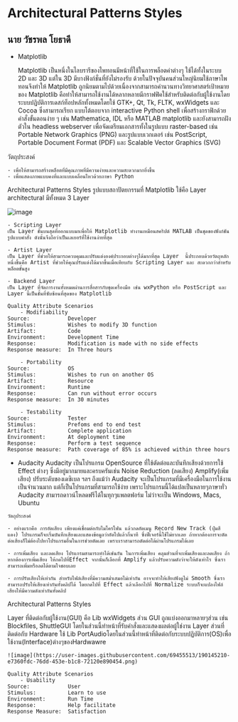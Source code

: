 # Architectural Patterns Styles
##  นาย วัชรพล โยธาดี

- Matplotlib
 
  Matplotlib เป็นหนึ่งในไลบรารีของไพทอนมีหน้าที่ใช้ในการพล็อตค่าต่างๆ ใช้ได้ทั้งในระบบ 2D และ 3D แต่ใน 3D มีบางฟังก์ชั่นที่ยังไม่รองรับ 
ด้วยในปัจจุบันคนส่วนใหญ่นิยมใช้ภาษาไพทอนจึงทำให้ Matplotlib ถูกนิยมตามไปด้วยเนื่องจากสามารถคำนวนทางวิทยาศาสตร์เป้าหมายของ Matplotlib
คือทำให้สามารถใช้งานได้หลากหลายมีกราฟฟิคใช้สำหรับติดต่อกับผู้ใช้งานโดยระบบปฏิบัติการเดสก์ท็อปหลักทั้งหมดโดยใช้ GTK+, Qt, Tk, FLTK, wxWidgets และ Cocoa ซึ่งสามารถเรียก แบบโต้ตอบจาก interactive Python shell เพื่อสร้างกราฟิกด้วยคําสั่งขั้นตอนง่าย ๆ เช่น Mathematica, IDL หรือ MATLAB matplotlib และยังสามารถฝังตัวใน headless webserver เพื่อจัดเตรียมเอกสารทั้งในรูปแบบ raster-based เช่น Portable Network Graphics (PNG) และรูปแบบเวกเตอร์ เช่น PostScript, Portable Document Format (PDF) และ Scalable Vector Graphics (SVG)

วัตถุประสงค์

    - เพื่อให้สามารถสร้างพล็อตที่มีคุณภาพที่มีความง่ายและความสะดวกมากยิ่งขึ้น 
    - เพื่อแสดงภาพแบบคงที่และแบบเคลื่อนไหวด้วยภาษา Python

Architectural Patterns Styles
    รูปแบบสถาปัตยกรรมที่ Matplotlib ใช้คือ Layer architectural มีทั้งหมด 3 Layer
    
 
![image](https://user-images.githubusercontent.com/69455513/190139327-54c6cfea-397f-44c1-a9a6-19da01d1a72f.png)


```
- Scripting Layer 
เป็น Layer ชั้นบนสุดที่ออกแบบมาเพื่อให้ Matplotlib ทํางานเหมือนสคริปต์ MATLAB เป็นชุดของฟังก์ชันรูปแบบคําสั่ง ดังนั้นจึงถือว่าเป็นเลเยอร์ที่ใช้งานง่ายที่สุด
```
```
- Artist Layer 
เป็น Layer ที่ช่วยให้สามารถควบคุมและปรับแต่งองค์ประกอบต่างๆได้มากที่สุด Layer  นี้ประกอบด้วยวัตถุหลักหนึ่งชิ้นคือ Artist ที่ช่วยให้คุณปรับแต่งได้มากขึ้นเมื่อเทียบกับ Scripting Layer และ สะดวกกว่าสําหรับพล็อตขั้นสูง
```
```
- Backend Layer
เป็น Layer ที่จัดการงานทั้งหมดผ่านการสื่อสารกับชุดเครื่องมือ เช่น wxPython หรือ PostScript และ Layer นี้เป็นชั้นที่ซับซ้อนที่สุดของ Matplotlib
```
```
Quality Attribute Scenarios 
    - Modifiability
Source:            Developer
Stimulus:          Wishes to modify 3D function
Artifact:          Code
Environment:       Development Time
Response:          Modification is made with no side effects
Response measure:  In Three hours
```
```
    - Portability
Source:            OS
Stimulus:          Wishes to run on another OS
Artifact:          Resource
Environment:       Runtime
Response:          Can run without error occurs
Response measure:  In 30 minutes
```
```
    - Testability
Source:            Tester
Stimulus:          Prefoms end to end test
Artifact:          Complete application
Environment:       At deployment time
Response:          Perform a test sequence
Response measure:  Path coverage of 85% is achieved within three hours
```
- Audacity
  Audacity เป็นโปรแกรม OpenSource ที่ใช้ตัดต่อและบันทึกเสียงด้วยการใช้ Effect ต่างๆ ซึ่งมีอยู่มากมายและครบครันเช่น Noise Reduction
(ลดเสียง) Amplify(เพิ่มเสียง) ปรับระดับของเดซิเบล ฯลฯ ถึงแม้ว่า Audacity จะเป็นโปรแกรมที่มีเครื่องมือในการใช้งานเป็นจำนวนมาก 
แต่ก็เป็นโปรแกรมที่สามารถใช้ง่าย เพราะโปรแกรมนี้ได้แปลเป็นหลายๆภาษาทั่ว Audacity สามารถดาวน์โหลดฟรีได้ในทุกๆแพลตฟอร์ม ไม่ว่าจะเป็น Windows, Macs, Ubuntu
```
วัตถุประสงค์

- อย่างแรกคือ การอัดเสียง เพียงแค่เชื่อมต่อกับไมโครโฟน แล้วกดอัดเมนู Record New Track (ปุ่มสีแดง) โปรแกรมก็จะเริ่มบันทึกเสียงและแสดงข้อมูลว่าอัดไปแล้วกี่นาที ซึ่งฟีเจอร์นี้ใช้ไม่ยากเลย ถ้าหากต้องการจะตัดต่อเสียงก็ไม่ต้องไปหาโปรแกรมอื่นในการช่วยตัดเลย เพราะเราสามารถตัดต่อได้ผ่านโปรแกรมได้เลย

- การเพิ่มเสียง และลดเสียง โปรแกรมสามารถทำได้เช่นกัน ในการเพิ่มเสียง คลุมส่วนที่จะเพิ่มเสียงและลดเสียง ถ้าหากต้องการเพิ่มเสียง ให้กดไปที่Effect จากนั้นก็เลือกที่ Amplify แล้วปรับความดังว่าจะให้ดังเท่าไร ซึ่งเราสามารถเพิ่มหรือลดได้ตามใจชอบเลย

- การปรับเสียงให้เท่ากัน สำหรับไฟล์เสียงที่มีความสม่ำเสมอไม่เท่ากัน อาจจะทำให้เสียงฟังดูไม่ Smooth ซึ่งเราสามารถปรับให้เสียงเท่ากันทั้งคลิปได้ โดยกดไปที่ Effect แล้วเลือกไปที่ Normalize ระบบก็จะแปลงไฟล์เสียงให้มีความดังเท่ากันทั้งคลิป
```
Architectural Patterns Styles

  Layer ที่ติดต่อกับผู้ใช้งาน(GUI) คือ Lib wxWidgets ส่วน GUI ถูกแบ่งออกมาหลายๆส่วน เช่น Blockfiles, ShuttleGUI โดยในส่วนนี้ทำหน้าที่รับคำสั่งและแสดงผลต่อผู้ใช่งาน
  Layer ส่วนที่ติดต่อกับ Hardware ใช้ Lib PortAudioโดยในส่วนนี้ทำหน้าที่ติดต่อกับระบบปฏิบัติการ(OS)เพื่อใช้งาน(Interface)ต่างๆของHardwawre

    ![image](https://user-images.githubusercontent.com/69455513/190145210-e7360fdc-76dd-453e-b1c8-72120e890454.png)

```
Quality Attribute Scenarios 
    - Usability
Source:            User
Stimulus:          Learn to use
Environment:       Run Time
Response:          Help facilitate
Response Measure:  Satisfaction
```
